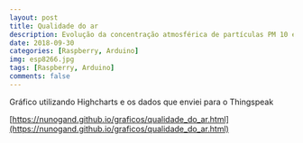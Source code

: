 ```yaml
---
layout: post
title: Qualidade do ar
description: Evolução da concentração atmosférica de partículas PM 10 e PM 2.5
date: 2018-09-30
categories: [Raspberry, Arduino]
img: esp8266.jpg
tags: [Raspberry, Arduino]
comments: false
---
```

Gráfico utilizando Highcharts e os dados que enviei para o Thingspeak

[https://nunogand.github.io/graficos/qualidade_do_ar.html](https://nunogand.github.io/graficos/qualidade_do_ar.html)

<iframe src="https://nunogand.github.io/graficos/qualidade_do_ar.html></iframe>
